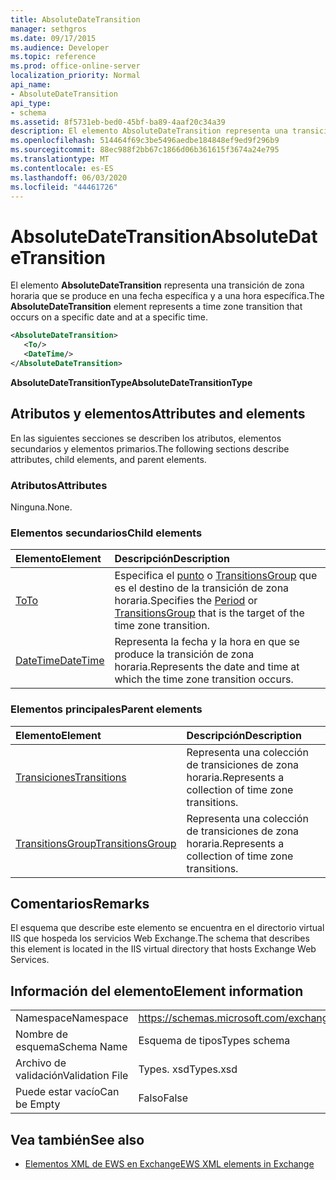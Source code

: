 ```yaml
---
title: AbsoluteDateTransition
manager: sethgros
ms.date: 09/17/2015
ms.audience: Developer
ms.topic: reference
ms.prod: office-online-server
localization_priority: Normal
api_name:
- AbsoluteDateTransition
api_type:
- schema
ms.assetid: 8f5731eb-bed0-45bf-ba89-4aaf20c34a39
description: El elemento AbsoluteDateTransition representa una transición de zona horaria que se produce en una fecha específica y a una hora específica.
ms.openlocfilehash: 514464f69c3be5496aedbe184848ef9ed9f296b9
ms.sourcegitcommit: 88ec988f2bb67c1866d06b361615f3674a24e795
ms.translationtype: MT
ms.contentlocale: es-ES
ms.lasthandoff: 06/03/2020
ms.locfileid: "44461726"
---
```

# <a name="absolutedatetransition"></a><span data-ttu-id="06a9f-103">AbsoluteDateTransition</span><span class="sxs-lookup"><span data-stu-id="06a9f-103">AbsoluteDateTransition</span></span>

<span data-ttu-id="06a9f-104">El elemento **AbsoluteDateTransition** representa una transición de zona horaria que se produce en una fecha específica y a una hora específica.</span><span class="sxs-lookup"><span data-stu-id="06a9f-104">The **AbsoluteDateTransition** element represents a time zone transition that occurs on a specific date and at a specific time.</span></span> 
  
```xml
<AbsoluteDateTransition>
   <To/>
   <DateTime/>
</AbsoluteDateTransition>
```

<span data-ttu-id="06a9f-105">**AbsoluteDateTransitionType**</span><span class="sxs-lookup"><span data-stu-id="06a9f-105">**AbsoluteDateTransitionType**</span></span>

## <a name="attributes-and-elements"></a><span data-ttu-id="06a9f-106">Atributos y elementos</span><span class="sxs-lookup"><span data-stu-id="06a9f-106">Attributes and elements</span></span>

<span data-ttu-id="06a9f-107">En las siguientes secciones se describen los atributos, elementos secundarios y elementos primarios.</span><span class="sxs-lookup"><span data-stu-id="06a9f-107">The following sections describe attributes, child elements, and parent elements.</span></span>
  
### <a name="attributes"></a><span data-ttu-id="06a9f-108">Atributos</span><span class="sxs-lookup"><span data-stu-id="06a9f-108">Attributes</span></span>

<span data-ttu-id="06a9f-109">Ninguna.</span><span class="sxs-lookup"><span data-stu-id="06a9f-109">None.</span></span>
  
### <a name="child-elements"></a><span data-ttu-id="06a9f-110">Elementos secundarios</span><span class="sxs-lookup"><span data-stu-id="06a9f-110">Child elements</span></span>

|<span data-ttu-id="06a9f-111">**Elemento**</span><span class="sxs-lookup"><span data-stu-id="06a9f-111">**Element**</span></span>|<span data-ttu-id="06a9f-112">**Descripción**</span><span class="sxs-lookup"><span data-stu-id="06a9f-112">**Description**</span></span>|
|:-----|:-----|
|[<span data-ttu-id="06a9f-113">To</span><span class="sxs-lookup"><span data-stu-id="06a9f-113">To</span></span>](to.md) <br/> |<span data-ttu-id="06a9f-114">Especifica el [punto](period.md) o [TransitionsGroup](transitionsgroup.md) que es el destino de la transición de zona horaria.</span><span class="sxs-lookup"><span data-stu-id="06a9f-114">Specifies the [Period](period.md) or [TransitionsGroup](transitionsgroup.md) that is the target of the time zone transition.</span></span>  <br/> |
|[<span data-ttu-id="06a9f-115">DateTime</span><span class="sxs-lookup"><span data-stu-id="06a9f-115">DateTime</span></span>](datetime.md) <br/> |<span data-ttu-id="06a9f-116">Representa la fecha y la hora en que se produce la transición de zona horaria.</span><span class="sxs-lookup"><span data-stu-id="06a9f-116">Represents the date and time at which the time zone transition occurs.</span></span>  <br/> |
   
### <a name="parent-elements"></a><span data-ttu-id="06a9f-117">Elementos principales</span><span class="sxs-lookup"><span data-stu-id="06a9f-117">Parent elements</span></span>

|<span data-ttu-id="06a9f-118">**Elemento**</span><span class="sxs-lookup"><span data-stu-id="06a9f-118">**Element**</span></span>|<span data-ttu-id="06a9f-119">**Descripción**</span><span class="sxs-lookup"><span data-stu-id="06a9f-119">**Description**</span></span>|
|:-----|:-----|
|[<span data-ttu-id="06a9f-120">Transiciones</span><span class="sxs-lookup"><span data-stu-id="06a9f-120">Transitions</span></span>](transitions.md) <br/> |<span data-ttu-id="06a9f-121">Representa una colección de transiciones de zona horaria.</span><span class="sxs-lookup"><span data-stu-id="06a9f-121">Represents a collection of time zone transitions.</span></span>  <br/> |
|[<span data-ttu-id="06a9f-122">TransitionsGroup</span><span class="sxs-lookup"><span data-stu-id="06a9f-122">TransitionsGroup</span></span>](transitionsgroup.md) <br/> |<span data-ttu-id="06a9f-123">Representa una colección de transiciones de zona horaria.</span><span class="sxs-lookup"><span data-stu-id="06a9f-123">Represents a collection of time zone transitions.</span></span>  <br/> |
   
## <a name="remarks"></a><span data-ttu-id="06a9f-124">Comentarios</span><span class="sxs-lookup"><span data-stu-id="06a9f-124">Remarks</span></span>

<span data-ttu-id="06a9f-125">El esquema que describe este elemento se encuentra en el directorio virtual IIS que hospeda los servicios Web Exchange.</span><span class="sxs-lookup"><span data-stu-id="06a9f-125">The schema that describes this element is located in the IIS virtual directory that hosts Exchange Web Services.</span></span>
  
## <a name="element-information"></a><span data-ttu-id="06a9f-126">Información del elemento</span><span class="sxs-lookup"><span data-stu-id="06a9f-126">Element information</span></span>

|||
|:-----|:-----|
|<span data-ttu-id="06a9f-127">Namespace</span><span class="sxs-lookup"><span data-stu-id="06a9f-127">Namespace</span></span>  <br/> |https://schemas.microsoft.com/exchange/services/2006/types  <br/> |
|<span data-ttu-id="06a9f-128">Nombre de esquema</span><span class="sxs-lookup"><span data-stu-id="06a9f-128">Schema Name</span></span>  <br/> |<span data-ttu-id="06a9f-129">Esquema de tipos</span><span class="sxs-lookup"><span data-stu-id="06a9f-129">Types schema</span></span>  <br/> |
|<span data-ttu-id="06a9f-130">Archivo de validación</span><span class="sxs-lookup"><span data-stu-id="06a9f-130">Validation File</span></span>  <br/> |<span data-ttu-id="06a9f-131">Types. xsd</span><span class="sxs-lookup"><span data-stu-id="06a9f-131">Types.xsd</span></span>  <br/> |
|<span data-ttu-id="06a9f-132">Puede estar vacío</span><span class="sxs-lookup"><span data-stu-id="06a9f-132">Can be Empty</span></span>  <br/> |<span data-ttu-id="06a9f-133">Falso</span><span class="sxs-lookup"><span data-stu-id="06a9f-133">False</span></span>  <br/> |
   
## <a name="see-also"></a><span data-ttu-id="06a9f-134">Vea también</span><span class="sxs-lookup"><span data-stu-id="06a9f-134">See also</span></span>

- [<span data-ttu-id="06a9f-135">Elementos XML de EWS en Exchange</span><span class="sxs-lookup"><span data-stu-id="06a9f-135">EWS XML elements in Exchange</span></span>](ews-xml-elements-in-exchange.md)

